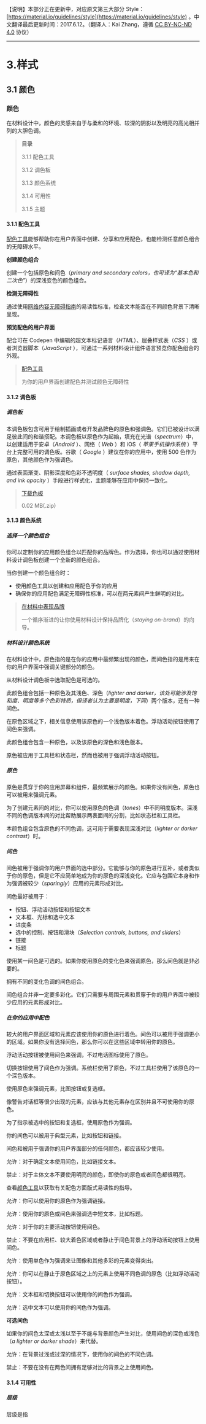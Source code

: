 【说明】本部分正在更新中，对应原文第三大部分 Style：[https://material.io/guidelines/style](https://material.io/guidelines/style) 。中文翻译最后更新时间：2017.6.12。（翻译人：Kai Zhang，遵循 [CC BY-NC-ND 4.0](https://creativecommons.org/licenses/by-nc-nd/4.0/) 协议）

---

# 3.样式

## 3.1 颜色

### 颜色

在材料设计中，颜色的灵感来自于与柔和的环境、较深的阴影以及明亮的高光相并列的大胆色调。

> **目录**
>
> 3.1.1 配色工具
>
> 3.1.2 调色板
>
> 3.1.3 颜色系统
>
> 3.1.4 可用性
>
> 3.1.5 主题

#### 3.1.1 配色工具

[配色工具](https://material.io/color/)能够帮助你在用户界面中创建、分享和应用配色，也能检测任意颜色组合的无障碍水平。

**创建颜色组合**

创建一个包括原色和间色（*primary and secondary colors，也可译为“基本色和二次色”*）的深浅变色的颜色组合。

**检测无障碍性**

通过使用[网络内容无障碍指南](https://www.w3.org/TR/UNDERSTANDING-WCAG20/visual-audio-contrast-contrast.html)的易读性标准，检查文本能否在不同颜色背景下清晰呈现。

**预览配色的用户界面**

配合可在 Codepen 中编辑的超文本标记语言（*HTML*）、层叠样式表（*CSS* ）或者浏览器脚本（*JavaScript* ），可通过一系列材料设计组件语言预览你配色组合的外观。

> [配色工具](https://material.io/color/)
>
> 为你的用户界面创建配色并测试颜色无障碍性

#### 3.1.2 调色板

##### 调色板

本调色板包含可用于绘制插画或者开发品牌色的原色和强调色。它们已被设计以满足彼此间的和谐搭配。本调色板以原色作为起始，填充在光谱（*spectrum*）中，以创建适用于安卓（*Android* ）、网络（ *Web* ）和 iOS（ *苹果手机操作系统* ）平台上完整可用的调色板。谷歌（ *Google* ）建议在你的应用中，使用 500 色作为原色，其他颜色作为强调色。

通过表面渐变、阴影深度和色彩不透明度（ *surface shades, shadow depth, and ink opacity* ）手段进行样式化，主题能够在应用中保持一致化。

> [下载色板](https://storage.googleapis.com/material-design/publish/material_v_11/assets/0B0J8hsRkk91LSGx6b0w3WWpMQ1k/color_swatches.zip)
>
> 0.02 MB(.zip)

#### 3.1.3 颜色系统

##### 选择一个颜色组合

你可以定制你的应用颜色组合以匹配你的品牌色。作为选择，你也可以通过使用材料设计调色板创建一个全新的颜色组合。

当你创建一个颜色组合时：

- 使用颜色工具以创建和应用配色于你的应用
- 确保你的应用配色满足无障碍性标准，可以在两元素间产生鲜明的对比。

> [在材料中表现品牌](https://design.google.com/articles/expressing-brand-in-material/)
>
> 一个循序渐进的让你使用材料设计保持品牌化（*staying on-brand*）的向导。

##### 材料设计颜色系统

在材料设计中，原色指的是在你的应用中最频繁出现的颜色，而间色指的是用来在你的用户界面中强调关键部分的颜色。

从材料设计调色板中选取配色是可选的。



此颜色组合包括一种原色及其浅色、深色（*lighter and darker，该处可能涉及饱和度、明度等多个色彩特质，但译者认为主要是明度，下同*）两个版本，还有一种间色。



在原色区域之下，相关信息使用该原色的一个浅色版本着色。浮动活动按钮使用了间色来强调。



此颜色组合包含一种原色，以及该原色的深色和浅色版本。



原色被应用于工具栏和状态栏，然而也被用于强调浮动活动按钮。

##### 原色

原色是贯穿于你的应用屏幕和组件，最频繁展示的颜色。如果你没有间色，原色也可以被用来强调元素。

为了创建元素间的对比，你可以使用原色的色调（*tones*）中不同明度版本。深浅不同的色调版本间的对比帮助展示两表面间的分割，比如状态栏和工具栏。



本颜色组合包含原色的不同色调，这可用于需要表现深浅对比（*lighter or darker contrast*）时。

##### 间色

间色被用于强调你的用户界面的选中部分。它能够与你的原色进行互补，或者类似于你的原色，但是它不应简单地成为你的原色的深浅变化。它应与包围它本身和作为强调被较少（*sparingly*）应用的元素形成对比。

间色最好被用于：

- 按钮、浮动活动按钮和按钮文本
- 文本框、光标和选中文本
- 进度条
- 选中的控制、按钮和滑块（*Selection controls, buttons, and sliders*）
- 链接
- 标题

使用某一间色是可选的。如果你使用原色的变化色来强调原色，那么间色就是非必要的。



拥有不同的变化色调的间色组合。



间色组合并非一定要多彩化。它们只需要与周围元素和贯穿于你的用户界面中被较少应用的元素形成对比。

##### 在你的应用中配色

较大的用户界面区域和元素应该使用你的原色进行着色。间色可以被用于强调更小的区域。如果你没有选择间色，那么你可以在这些区域中转用你的原色。



浮动活动按钮被使用间色来强调，不过电话图标使用了原色。



切换按钮使用了间色作为强调。系统栏使用了原色，不过工具栏使用了该原色的一个深色版本。



使用原色来强调元素，比图按钮或复选框。

像警告对话框等很少出现的元素，应该与其他元素存在区别并且不可使用你的原色。



为了指示被选中的按钮和复选框，使用原色作为强调。



你的间色可以被用于典型元素，比如按钮和链接。



间色和被用于强调你的用户界面部分的任何颜色，都应该较少使用。



允许：对于确定文本使用间色，比如链接文本。



禁止：对于主体文本不要使用明亮的颜色，即使你的原色或者间色都很明亮。



查看[颜色工具](https://material.io/guidelines/style/color.html#color-the-color-tool)以获取有关配色方面版式易读性的指导。



允许：你可以使用你的原色作为强调链接。



允许：使用你的原色或间色来强调选中短文本，比如标题。



允许：对于你的主要活动按钮使用间色。



禁止：不要在应用栏、较大着色区域或者静止于间色背景上的浮动活动按钮上使用间色。



允许：使用单色作为强调来让图像和其他多彩的元素变得突出。



允许：你可以在静止于原色区域之上的元素上使用不同色调的原色（比如浮动活动按钮）。



允许：文本框和切换按钮可以使用你的间色作为强调。



允许：选中文本可以使用你的间色作为强调。

**可选间色**

如果你的间色太深或太浅以至于不能与背景颜色产生对比，使用间色的深色或浅色（*a lighter or darker shade*）来代替。



允许：在背景过浅或过深的情况下，使用你的间色的不同色调。



禁止：不要在没有在两色间拥有足够对比的背景之上使用间色。

#### 3.1.4 可用性

##### 层级

层级是指